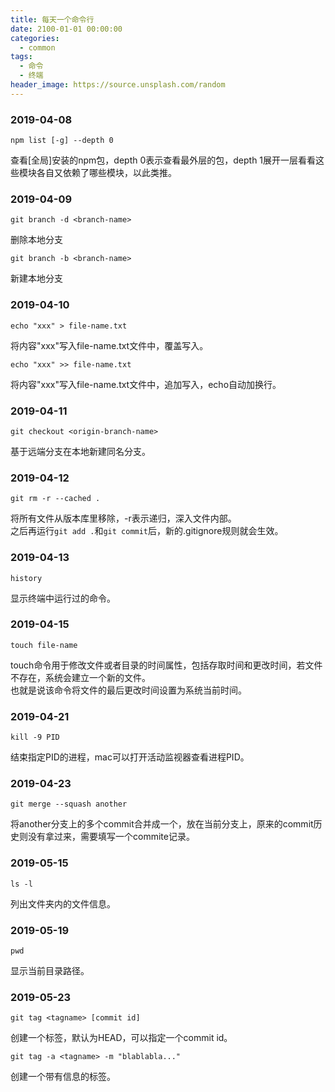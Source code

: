 ```yaml
---
title: 每天一个命令行
date: 2100-01-01 00:00:00
categories:
  - common
tags:
  - 命令
  - 终端
header_image: https://source.unsplash.com/random
---
```

### 2019-04-08
```shell
npm list [-g] --depth 0
```  
查看[全局]安装的npm包，depth 0表示查看最外层的包，depth 1展开一层看看这些模块各自又依赖了哪些模块，以此类推。

### 2019-04-09
```shell
git branch -d <branch-name>
```  
删除本地分支  
```shell
git branch -b <branch-name>
```  
新建本地分支  

### 2019-04-10
```shell
echo "xxx" > file-name.txt
```  
将内容"xxx"写入file-name.txt文件中，覆盖写入。  
```shell
echo "xxx" >> file-name.txt
```  
将内容"xxx"写入file-name.txt文件中，追加写入，echo自动加换行。  

### 2019-04-11 
```shell
git checkout <origin-branch-name>
```  
基于远端分支在本地新建同名分支。  

### 2019-04-12
```shell
git rm -r --cached .
```  
将所有文件从版本库里移除，-r表示递归，深入文件内部。  
之后再运行`git add .`和`git commit`后，新的.gitignore规则就会生效。  

### 2019-04-13
```shell
history
```  
显示终端中运行过的命令。  

### 2019-04-15  
```shell
touch file-name
```  
touch命令用于修改文件或者目录的时间属性，包括存取时间和更改时间，若文件不存在，系统会建立一个新的文件。  
也就是说该命令将文件的最后更改时间设置为系统当前时间。  

### 2019-04-21  
```shell
kill -9 PID
```  
结束指定PID的进程，mac可以打开活动监视器查看进程PID。  

### 2019-04-23  
```shell
git merge --squash another
```  
将another分支上的多个commit合并成一个，放在当前分支上，原来的commit历史则没有拿过来，需要填写一个commite记录。  
### 2019-05-15  
```shell
ls -l
```  
列出文件夹内的文件信息。 

### 2019-05-19  
```shell
pwd
```  
显示当前目录路径。 

### 2019-05-23  
```shell
git tag <tagname> [commit id]
```  
创建一个标签，默认为HEAD，可以指定一个commit id。   
```shell
git tag -a <tagname> -m "blablabla..."
```  
创建一个带有信息的标签。  


